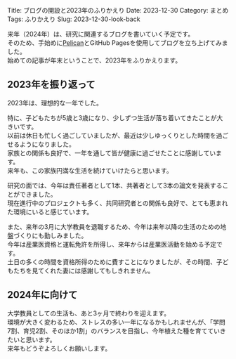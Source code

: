 Title: ブログの開設と2023年のふりかえり
Date: 2023-12-30
Category: まとめ
Tags: ふりかえり
Slug: 2023-12-30-look-back


来年（2024年）は、研究に関連するブログを書いていく予定です。  
そのため、手始めに[Pelican](https://blog.getpelican.com/)とGitHub Pagesを使用してブログを立ち上げてみました。  
始めての記事が年末ということで、2023年をふりかえります。  

## 2023年を振り返って

2023年は、理想的な一年でした。  

特に、子どもたちが5歳と3歳になり、少しずつ生活が落ち着いてきたことが大きいです。  
以前は休日も忙しく過ごしていましたが、最近は少しゆっくりとした時間を過ごせるようになりました。  
家族との関係も良好で、一年を通して皆が健康に過ごせたことに感謝しています。  
来年も、この家族円満な生活を続けていけたらと思います。

研究の面では、今年は責任著者として1本、共著者として3本の論文を発表することができました。  
現在進行中のプロジェクトも多く、共同研究者との関係も良好で、とても恵まれた環境にいると感じています。  

また、来年の3月に大学教員を退職するため、今年は来年以降の生活のための地盤づくりにも勤しみました。  
今年は産業医資格と運転免許を所得し、来年からは産業医活動を始める予定です。  
土日の多くの時間を資格所得のために費すことになりましたが、その時間、子どもたちを見てくれた妻には感謝してもしきれません。  


## 2024年に向けて

大学教員としての生活も、あと3ヶ月で終わりを迎えます。  
環境が大きく変わるため、ストレスの多い一年になるかもしれませんが、「学問7割、育児2割、そのほか1割」のバランスを目指し、今年植えた種を育てていきたいと思います。  
来年もどうぞよろしくお願いします。
